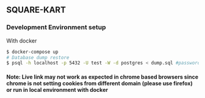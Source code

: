 ## SQUARE-KART
### Development Environment setup
With docker
```bash
$ docker-compose up
# Database dump restore
$ psql -h localhost -p 5432 -U test -W -d postgres < dump.sql #password test
```
#### Note: Live link may not work as expected in chrome based browsers since chrome is not setting cookies from different domain (please use firefox) or run in local environment with docker
